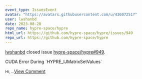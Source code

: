 ```yaml
---
event_type: IssuesEvent
avatar: "https://avatars.githubusercontent.com/u/43607251?"
user: lwshanbd
date: 2023-08-28
repo_name: hypre-space/hypre
html_url: https://github.com/hypre-space/hypre/issues/949
repo_url: https://github.com/hypre-space/hypre
---
```


<a href='https://github.com/lwshanbd' target='_blank'>lwshanbd</a> closed issue <a href='https://github.com/hypre-space/hypre/issues/949' target='_blank'>hypre-space/hypre#949</a>.

<p>CUDA Error During `HYPRE_IJMatrixSetValues`</p><small>Hi,...</small><a href='https://github.com/hypre-space/hypre/issues/949' target='_blank'>View Comment</a>